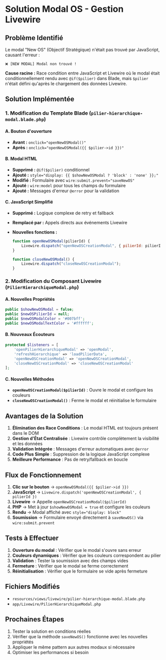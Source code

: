 # Solution Modal OS - Gestion Livewire

## Problème Identifié

Le modal "New OS" (Objectif Stratégique) n'était pas trouvé par JavaScript, causant l'erreur :

```
❌ [NEW MODAL] Modal non trouvé !
```

**Cause racine :** Race condition entre JavaScript et Livewire où le modal était conditionnellement rendu avec `@if($pilier)` dans Blade, mais `$pilier` n'était défini qu'après le chargement des données Livewire.

## Solution Implémentée

### 1. Modification du Template Blade (`pilier-hierarchique-modal.blade.php`)

#### A. Bouton d'ouverture

-   **Avant :** `onclick="openNewOSModal()"`
-   **Après :** `onclick="openNewOSModal({{ $pilier->id }})"`

#### B. Modal HTML

-   **Supprimé :** `@if($pilier)` conditionnel
-   **Ajouté :** `style="display: {{ $showNewOSModal ? 'block' : 'none' }};"`
-   **Modifié :** Formulaire avec `wire:submit.prevent="saveNewOS"`
-   **Ajouté :** `wire:model` pour tous les champs du formulaire
-   **Ajouté :** Messages d'erreur `@error` pour la validation

#### C. JavaScript Simplifié

-   **Supprimé :** Logique complexe de retry et fallback
-   **Remplacé par :** Appels directs aux événements Livewire
-   **Nouvelles fonctions :**

    ```javascript
    function openNewOSModal(pilierId) {
        Livewire.dispatch("openNewOSCreationModal", { pilierId: pilierId });
    }

    function closeNewOSModal() {
        Livewire.dispatch("closeNewOSCreationModal");
    }
    ```

### 2. Modification du Composant Livewire (`PilierHierarchiqueModal.php`)

#### A. Nouvelles Propriétés

```php
public $showNewOSModal = false;
public $newOSPilierId = null;
public $newOSModalColor = '#007bff';
public $newOSModalTextColor = '#ffffff';
```

#### B. Nouveaux Écouteurs

```php
protected $listeners = [
    'openPilierHierarchiqueModal' => 'openModal',
    'refreshHierarchique' => 'loadPilierData',
    'openNewOSCreationModal' => 'openNewOSCreationModal',
    'closeNewOSCreationModal' => 'closeNewOSCreationModal'
];
```

#### C. Nouvelles Méthodes

-   **`openNewOSCreationModal($pilierId)`** : Ouvre le modal et configure les couleurs
-   **`closeNewOSCreationModal()`** : Ferme le modal et réinitialise le formulaire

## Avantages de la Solution

1. **Élimination des Race Conditions** : Le modal HTML est toujours présent dans le DOM
2. **Gestion d'État Centralisée** : Livewire contrôle complètement la visibilité et les données
3. **Validation Intégrée** : Messages d'erreur automatiques avec `@error`
4. **Code Plus Simple** : Suppression de la logique JavaScript complexe
5. **Meilleure Performance** : Pas de retry/fallback en boucle

## Flux de Fonctionnement

1. **Clic sur le bouton** → `openNewOSModal({{ $pilier->id }})`
2. **JavaScript** → `Livewire.dispatch('openNewOSCreationModal', { pilierId })`
3. **Livewire** → Appelle `openNewOSCreationModal($pilierId)`
4. **PHP** → Met à jour `$showNewOSModal = true` et configure les couleurs
5. **Rendu** → Modal affiché avec `style="display: block"`
6. **Soumission** → Formulaire envoyé directement à `saveNewOS()` via `wire:submit.prevent`

## Tests à Effectuer

1. **Ouverture du modal** : Vérifier que le modal s'ouvre sans erreur
2. **Couleurs dynamiques** : Vérifier que les couleurs correspondent au pilier
3. **Validation** : Tester la soumission avec des champs vides
4. **Fermeture** : Vérifier que le modal se ferme correctement
5. **Réinitialisation** : Vérifier que le formulaire se vide après fermeture

## Fichiers Modifiés

-   `resources/views/livewire/pilier-hierarchique-modal.blade.php`
-   `app/Livewire/PilierHierarchiqueModal.php`

## Prochaines Étapes

1. Tester la solution en conditions réelles
2. Vérifier que la méthode `saveNewOS()` fonctionne avec les nouvelles propriétés
3. Appliquer le même pattern aux autres modaux si nécessaire
4. Optimiser les performances si besoin

